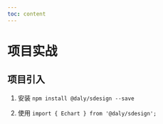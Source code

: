 ```yaml
---
toc: content
---
```


# 项目实战

## 项目引入

1. 安装
   `npm install @daly/sdesign --save `

2. 使用
   `import { Echart } from '@daly/sdesign';`
